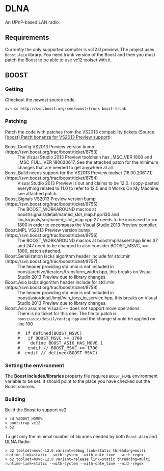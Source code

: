 DLNA
====

An UPnP-based LAN radio.

Requirements
------------

Currently the only supported compiler is vc12.0 preview. The project uses ```Boost.Asio``` library. You need trunk version of the Boost and then you must patch the Boost to be able to use vc12 toolset with it.

BOOST
-------------

### Getting
Checkout the newest source code.

    svn co http://svn.boost.org/svn/boost/trunk boost-trunk

### Patching
Patch the code with patches from the VS2013 compability tickets (Source: [[boost] Patch bonanza for VS2013 Preview support](http://lists.boost.org/Archives/boost/2013/07/204953.php)):

<dl>
<dt>Boost.Config VS2013 Preview version bump (https://svn.boost.org/trac/boost/ticket/8753)</dt>
<dd>The Visual Studio 2013 Preview toolchain has _MSC_VER 1800 and _MSC_FULL_VER 180020617. See the attached patch for the minimum changes that are needed to get anywhere at all.</dd>
<dt>Boost.Build needs support for the VS2013 Preview toolset (18.00.20617.1) (https://svn.boost.org/trac/boost/ticket/8754)</dt>
<dd>Visual Studio 2013 Preview is out and claims to be 12.0. I copy-pasted everything related to 11.0 to refer to 12.0 and it Works On My Machine, see attached patch.</dd>
<dt>Boost.Signals VS2013 Preview version bump (https://svn.boost.org/trac/boost/ticket/8755)</dt>
<dd>The BOOST_WORKAROUND macros at boost/signals/detail/named_slot_map.hpp:130 and libs/signals/src/named_slot_map.cpp:27 needs to be increased to <= 1800 in order to encompass the Visual Studio 2013 Preview compiler.</dd>
<dt>Boost.MPL VS2013 Preview version bump (https://svn.boost.org/trac/boost/ticket/8756)</dt>
<dd>The BOOST_WORKAROUND macros at boost/mpl/assert.hpp lines 37 and 247 need to be changed to also consider BOOST_MSVC, == 1800, patch attached.</dd>
<dt>Boost.Serialization lacks algorithm header include for std::min (https://svn.boost.org/trac/boost/ticket/8757)</dt>
<dd>The <algorithm> header providing std::min is not included in boost/archive/iterators/transform_width.hpp, this breaks on Visual Studio 2013 Preview due to library changes.</dd>
<dt>Boost.Asio lacks algorithm header include for std::min (https://svn.boost.org/trac/boost/ticket/8758)</dt>
<dd>The <algorithm> header providing std::min is not included in boost/asio/detail/impl/win_iocp_io_service.hpp, this breaks on Visual Studio 2013 Preview due to library changes.</dd>
<dt>Boost.Asio assumes VisualC++ does not support move operations</dt>
<dd>There is no ticket for this one. The file to patch is <code>boost/asio/detail/config.hpp</code> and the change should be applied on line 100</dd>
<dd><pre>#  if defined(BOOST_MSVC)
#   if BOOST_MSVC >= 1700
#    define BOOST_ASIO_HAS_MOVE 1
#   endif // BOOST_MSVC >= 1700
#  endif // defined(BOOST_MSVC)</pre></dd>
</dl>

### Setting the environment

The **Boost includes/libraries** property file requires ```BOOST_HOME``` environment variable to be set. It should point to the place you have checked out the Boost sources.

### Building

Build the Boost to support vc2

    > cd %BOOST_HOME%
    > bootstrap vc12
    > b2

To get only the minimal number of libraries needed by both ```Boost.Asio``` and DLNA Radio:

    > b2 toolset=msvc-12.0 variant=debug link=static threading=multi runtime-link=static --with-system --with-date_time --with-regex
    > b2 toolset=msvc-12.0 variant=release link=static threading=multi runtime-link=static --with-system --with-date_time --with-regex
